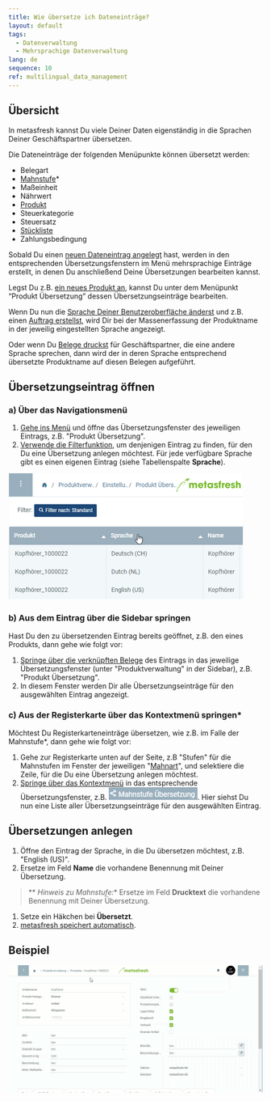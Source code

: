 ```yaml
---
title: Wie übersetze ich Dateneinträge?
layout: default
tags:
  - Datenverwaltung
  - Mehrsprachige Datenverwaltung
lang: de
sequence: 10
ref: multilingual_data_management
---
```


## Übersicht
In metasfresh kannst Du viele Deiner Daten eigenständig in die Sprachen Deiner Geschäftspartner übersetzen.

Die Dateneinträge der folgenden Menüpunkte können übersetzt werden:
- Belegart
- [Mahnstufe](Mahnart_definieren)*
- Maßeinheit
- Nährwert
- [Produkt](NeuesProdukt)
- Steuerkategorie
- Steuersatz
- [Stückliste](Stueckliste_erstellen)
- Zahlungsbedingung

Sobald Du einen [neuen Dateneintrag angelegt](Neuer_Datensatz_Fenster_Webui) hast, werden in den entsprechenden Übersetzungsfenstern im Menü mehrsprachige Einträge erstellt, in denen Du anschließend Deine Übersetzungen bearbeiten kannst.

Legst Du z.B. [ein neues Produkt an](NeuesProdukt), kannst Du unter dem Menüpunkt “Produkt Übersetzung” dessen Übersetzungseinträge bearbeiten.

Wenn Du nun die [Sprache Deiner Benutzeroberfläche änderst](SwitchLanguage) und z.B. einen [Auftrag erstellst](Auftrag_erfassen), wird Dir bei der Massenerfassung der Produktname in der jeweilig eingestellten Sprache angezeigt.

Oder wenn Du [Belege druckst](PDFVorschau) für Geschäftspartner, die eine andere Sprache sprechen, dann wird der in deren Sprache entsprechend übersetzte Produktname auf diesen Belegen aufgeführt.

## Übersetzungseintrag öffnen

### a) Über das Navigationsmenü
1. [Gehe ins Menü](Menu) und öffne das Übersetzungsfenster des jeweiligen Eintrags, z.B. "Produkt Übersetzung".
1. [Verwende die Filterfunktion](Filterfunktion), um denjenigen Eintrag zu finden, für den Du eine Übersetzung anlegen möchtest. Für jede verfügbare Sprache gibt es einen eigenen Eintrag (siehe Tabellenspalte **Sprache**).

 ![](assets/Produkt_Uebersetzung_Sprachen.png)

### b) Aus dem Eintrag über die Sidebar springen
Hast Du den zu übersetzenden Eintrag bereits geöffnet, z.B. den eines Produkts, dann gehe wie folgt vor:

1. [Springe über die verknüpften Belege](SpringezuBelegen) des Eintrags in das jeweilige Übersetzungsfenster (unter "Produktverwaltung" in der Sidebar), z.B. "Produkt Übersetzung".
1. In diesem Fenster werden Dir alle Übersetzungseinträge für den ausgewählten Eintrag angezeigt.

### c) Aus der Registerkarte über das Kontextmenü springen*
Möchtest Du Registerkarteneinträge übersetzen, wie z.B. im Falle der Mahnstufe*, dann gehe wie folgt vor:

1. Gehe zur Registerkarte unten auf der Seite, z.B "Stufen" für die Mahnstufen im Fenster der jeweiligen "[Mahnart](Menu)", und selektiere die Zeile, für die Du eine Übersetzung anlegen möchtest.
1. [Springe über das Kontextmenü](Springezu_Kontextmenue) in das entsprechende Übersetzungsfenster, z.B. ![](assets/Mahnstufe_Uebersetzung_Kontext.png). Hier siehst Du nun eine Liste aller Übersetzungseinträge für den ausgewählten Eintrag.

## Übersetzungen anlegen
1. Öffne den Eintrag der Sprache, in die Du übersetzen möchtest, z.B. "English (US)".
1. Ersetze im Feld **Name** die vorhandene Benennung mit Deiner Übersetzung.
 >** *Hinweis zu Mahnstufe:** Ersetze im Feld **Drucktext** die vorhandene Benennung mit Deiner Übersetzung.

1. Setze ein Häkchen bei **Übersetzt**.
1. [metasfresh speichert automatisch](Speicheranzeige).

## Beispiel
![](assets/Produkt_Uebersetzung.gif)
